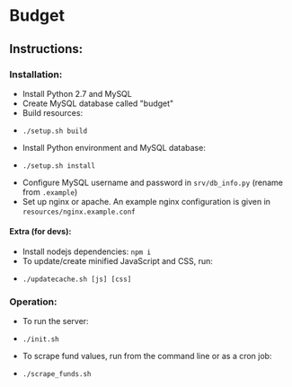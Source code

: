 # Budget

## Instructions:

### Installation:
 - Install Python 2.7 and MySQL
 - Create MySQL database called "budget"
 - Build resources:
  * `./setup.sh build`
 - Install Python environment and MySQL database:
  * `./setup.sh install`
 - Configure MySQL username and password in `srv/db_info.py` (rename from `.example`)
 - Set up nginx or apache. An example nginx configuration is given in `resources/nginx.example.conf`

#### Extra (for devs):
 - Install nodejs dependencies: `npm i`
 - To update/create minified JavaScript and CSS, run:
  * `./updatecache.sh [js] [css]`

### Operation:
 - To run the server:
  *  `./init.sh`
 - To scrape fund values, run from the command line or as a cron job:
  *  `./scrape_funds.sh`
